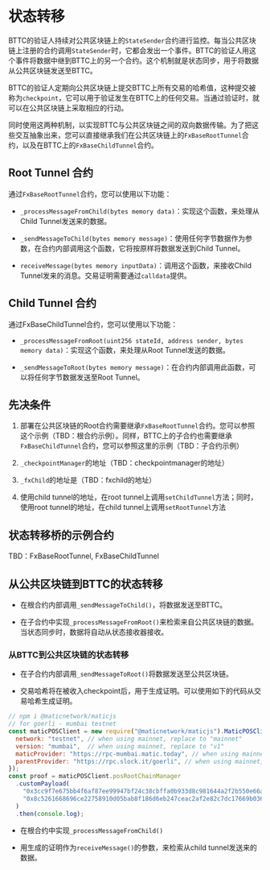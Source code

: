 # 状态转移

BTTC的验证人持续对公共区块链上的`StateSender`合约进行监控。每当公共区块链上注册的合约调用`StateSender`时，它都会发出一个事件。BTTC的验证人用这个事件将数据中继到BTTC上的另一个合约。这个机制就是状态同步，用于将数据从公共区块链发送至BTTC。

BTTC的验证人定期向公共区块链上提交BTTC上所有交易的哈希值，这种提交被称为`checkpoint`，它可以用于验证发生在BTTC上的任何交易。当通过验证时，就可以在公共区块链上采取相应的行动。

同时使用这两种机制，以实现BTTC与公共区块链之间的双向数据传输。为了把这些交互抽象出来，您可以直接继承我们在公共区块链上的`FxBaseRootTunnel`合约，以及在BTTC上的`FxBaseChildTunnel`合约。

## Root Tunnel 合约

通过`FxBaseRootTunnel`合约，您可以使用以下功能：

* `_processMessageFromChild(bytes memory data)`：实现这个函数，来处理从Child Tunnel发送来的数据。

* `_sendMessageToChild(bytes memory message)`：使用任何字节数据作为参数，在合约内部调用这个函数，它将按原样将数据发送到Child Tunnel。

* `receiveMessage(bytes memory inputData)`：调用这个函数，来接收Child Tunnel发来的消息。交易证明需要通过`calldata`提供。

## Child Tunnel 合约

通过FxBaseChildTunnel合约，您可以使用以下功能：

* `_processMessageFromRoot(uint256 stateId, address sender, bytes memory data)`：实现这个函数，来处理从Root Tunnel发送的数据。

* `_sendMessageToRoot(bytes memory message)`：在合约内部调用此函数，可以将任何字节数据发送至Root Tunnel。

## 先决条件

1. 部署在公共区块链的Root合约需要继承`FxBaseRootTunnel`合约。您可以参照这个示例（TBD：根合约示例）。同样，BTTC上的子合约也需要继承`FxBaseChildTunnel`合约，您可以参照这里的示例（TBD：子合约示例）

2. `_checkpointManager`的地址（TBD：checkpointmanager的地址）

3. `_fxChild`的地址是（TBD：fxchild的地址）

4. 使用child tunnel的地址，在root tunnel上调用`setChildTunnel`方法；同时，使用root tunnel的地址，在child tunnel上调用`setRootTunnel`方法

## 状态转移桥的示例合约

TBD：FxBaseRootTunnel, FxBaseChildTunnel

## 从公共区块链到BTTC的状态转移

* 在根合约内部调用`_sendMessageToChild()`，将数据发送至BTTC。

* 在子合约中实现`_processMessageFromRoot()`来检索来自公共区块链的数据。当状态同步时，数据将自动从状态接收器接收。

### 从BTTC到公共区块链的状态转移

* 在子合约内部调用`_sendMessageToRoot()`将数据发送至公共区块链。

* 交易哈希将在被收入checkpoint后，用于生成证明。可以使用如下的代码从交易哈希生成证明。

```js
// npm i @maticnetwork/maticjs
// for goerli - mumbai testnet
const maticPOSClient = new require("@maticnetwork/maticjs").MaticPOSClient({
  network: "testnet", // when using mainnet, replace to "mainnet" 
  version: "mumbai",  // when using mainnet, replace to "v1"
  maticProvider: "https://rpc-mumbai.matic.today", // when using mainnet, replace to matic mainnet RPC endpoint
  parentProvider: "https://rpc.slock.it/goerli", // when using mainnet, replace to ethereum mainnet RPC endpoint
});
const proof = maticPOSClient.posRootChainManager
  .customPayload(
    "0x3cc9f7e675bb4f6af87ee99947bf24c38cbffa0b933d8c981644a2f2b550e66a", // replace with txn hash of sendMessageToRoot
    "0x8c5261668696ce22758910d05bab8f186d6eb247ceac2af2e82c7dc17669b036" // SEND_MESSAGE_EVENT_SIG, do not change
  )
  .then(console.log);
```

* 在根合约中实现`_processMessageFromChild()`

* 用生成的证明作为`receiveMessage()`的参数，来检索从child tunnel发送来的数据。
